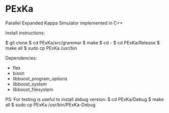 # PExKa
Parallel Expanded Kappa Simulator implemented in C++

Install instructions:

$ git clone
$ cd PExKa/src/grammar
$ make
$ cd -
$ cd PExKa/Release
$ make all
$ sudo cp PExKa /usr/bin

Dependencies:
- flex
- bison
- libboost_program_options
- libboost_system
- libboost_filesystem

PS:
For testing is useful to install debug version:
$ cd PExKa/Debug
$ make all
$ sudo cp PExKa /usr/bin/PExKa-Debug

